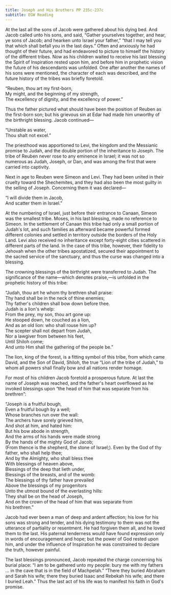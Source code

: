 ```yaml
---
title: Joseph and His Brothers PP 235c-237c
subtitle: EGW Reading
---
```


At the last all the sons of Jacob were gathered about his dying bed. And Jacob called unto his sons, and said, “Gather yourselves together, and hear, ye sons of Jacob; and hearken unto Israel your father,” “that I may tell you that which shall befall you in the last days.” Often and anxiously he had thought of their future, and had endeavored to picture to himself the history of the different tribes. Now as his children waited to receive his last blessing the Spirit of Inspiration rested upon him, and before him in prophetic vision the future of his descendants was unfolded. One after another the names of his sons were mentioned, the character of each was described, and the future history of the tribes was briefly foretold.

“Reuben, thou art my first-born,\
My might, and the beginning of my strength,\
The excellency of dignity, and the excellency of power.”

Thus the father pictured what should have been the position of Reuben as the first-born son; but his grievous sin at Edar had made him unworthy of the birthright blessing. Jacob continued—

“Unstable as water,\
Thou shalt not excel.”

The priesthood was apportioned to Levi, the kingdom and the Messianic promise to Judah, and the double portion of the inheritance to Joseph. The tribe of Reuben never rose to any eminence in Israel; it was not so numerous as Judah, Joseph, or Dan, and was among the first that were carried into captivity.

Next in age to Reuben were Simeon and Levi. They had been united in their cruelty toward the Shechemites, and they had also been the most guilty in the selling of Joseph. Concerning them it was declared—

“I will divide them in Jacob,\
And scatter them in Israel.”

At the numbering of Israel, just before their entrance to Canaan, Simeon was the smallest tribe. Moses, in his last blessing, made no reference to Simeon. In the settlement of Canaan this tribe had only a small portion of Judah's lot, and such families as afterward became powerful formed different colonies and settled in territory outside the borders of the Holy Land. Levi also received no inheritance except forty-eight cities scattered in different parts of the land. In the case of this tribe, however, their fidelity to Jehovah when the other tribes apostatized, secured their appointment to the sacred service of the sanctuary, and thus the curse was changed into a blessing.

The crowning blessings of the birthright were transferred to Judah. The significance of the name—which denotes praise,—is unfolded in the prophetic history of this tribe:

“Judah, thou art he whom thy brethren shall praise:\
Thy hand shall be in the neck of thine enemies;\
Thy father's children shall bow down before thee.\
Judah is a lion's whelp:\
From the prey, my son, thou art gone up:\
He stooped down, he couched as a lion,\
And as an old lion: who shall rouse him up?\
The scepter shall not depart from Judah,\
Nor a lawgiver from between his feet,\
Until Shiloh come;\
And unto Him shall the gathering of the people be.”

The lion, king of the forest, is a fitting symbol of this tribe, from which came David, and the Son of David, Shiloh, the true “Lion of the tribe of Judah,” to whom all powers shall finally bow and all nations render homage.

For most of his children Jacob foretold a prosperous future. At last the name of Joseph was reached, and the father's heart overflowed as he invoked blessings upon “the head of him that was separate from his brethren”:

“Joseph is a fruitful bough,\
Even a fruitful bough by a well;\
Whose branches run over the wall:\
The archers have sorely grieved him,\
And shot at him, and hated him:\
But his bow abode in strength,\
And the arms of his hands were made strong\
By the hands of the mighty God of Jacob;\
(From thence is the shepherd, the stone of Israel;). Even by the God of thy father, who shall help thee;\
And by the Almighty, who shall bless thee\
With blessings of heaven above,\
Blessings of the deep that lieth under,\
Blessings of the breasts, and of the womb:\
The blessings of thy father have prevailed\
Above the blessings of my progenitors\
Unto the utmost bound of the everlasting hills:\
They shall be on the head of Joseph,\
And on the crown of the head of him that was separate from\
his brethren.”

Jacob had ever been a man of deep and ardent affection; his love for his sons was strong and tender, and his dying testimony to them was not the utterance of partiality or resentment. He had forgiven them all, and he loved them to the last. His paternal tenderness would have found expression only in words of encouragement and hope; but the power of God rested upon him, and under the influence of Inspiration he was constrained to declare the truth, however painful.

The last blessings pronounced, Jacob repeated the charge concerning his burial place: “I am to be gathered unto my people: bury me with my fathers ... in the cave that is in the field of Machpelah.” “There they buried Abraham and Sarah his wife; there they buried Isaac and Rebekah his wife; and there I buried Leah.” Thus the last act of his life was to manifest his faith in God's promise.